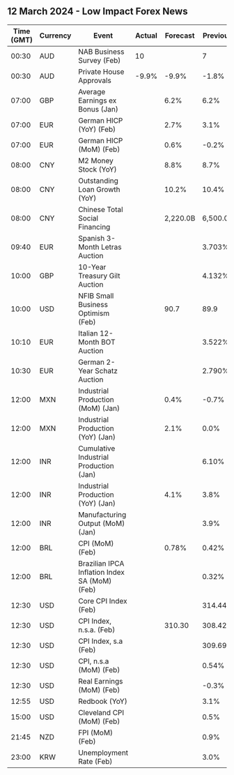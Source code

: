 ## 12 March 2024 - Low Impact Forex News

| Time (GMT) | Currency | Event | Actual | Forecast | Previous |
|------|----------|-------|--------|----------|----------|
| 00:30 | AUD | NAB Business Survey (Feb) | 10 |  | 7 |
| 00:30 | AUD | Private House Approvals | -9.9% | -9.9% | -1.8% |
| 07:00 | GBP | Average Earnings ex Bonus (Jan) |  | 6.2% | 6.2% |
| 07:00 | EUR | German HICP (YoY) (Feb) |  | 2.7% | 3.1% |
| 07:00 | EUR | German HICP (MoM) (Feb) |  | 0.6% | -0.2% |
| 08:00 | CNY | M2 Money Stock (YoY) |  | 8.8% | 8.7% |
| 08:00 | CNY | Outstanding Loan Growth (YoY) |  | 10.2% | 10.4% |
| 08:00 | CNY | Chinese Total Social Financing |  | 2,220.0B | 6,500.0B |
| 09:40 | EUR | Spanish 3-Month Letras Auction |  |  | 3.703% |
| 10:00 | GBP | 10-Year Treasury Gilt Auction |  |  | 4.132% |
| 10:00 | USD | NFIB Small Business Optimism (Feb) |  | 90.7 | 89.9 |
| 10:10 | EUR | Italian 12-Month BOT Auction |  |  | 3.522% |
| 10:30 | EUR | German 2-Year Schatz Auction |  |  | 2.790% |
| 12:00 | MXN | Industrial Production (MoM) (Jan) |  | 0.4% | -0.7% |
| 12:00 | MXN | Industrial Production (YoY) (Jan) |  | 2.1% | 0.0% |
| 12:00 | INR | Cumulative Industrial Production (Jan) |  |  | 6.10% |
| 12:00 | INR | Industrial Production (YoY) (Jan) |  | 4.1% | 3.8% |
| 12:00 | INR | Manufacturing Output (MoM) (Jan) |  |  | 3.9% |
| 12:00 | BRL | CPI (MoM) (Feb) |  | 0.78% | 0.42% |
| 12:00 | BRL | Brazilian IPCA Inflation Index SA (MoM) (Feb) |  |  | 0.32% |
| 12:30 | USD | Core CPI Index (Feb) |  |  | 314.44 |
| 12:30 | USD | CPI Index, n.s.a. (Feb) |  | 310.30 | 308.42 |
| 12:30 | USD | CPI Index, s.a (Feb) |  |  | 309.69 |
| 12:30 | USD | CPI, n.s.a (MoM) (Feb) |  |  | 0.54% |
| 12:30 | USD | Real Earnings (MoM) (Feb) |  |  | -0.3% |
| 12:55 | USD | Redbook (YoY) |  |  | 3.1% |
| 15:00 | USD | Cleveland CPI (MoM) (Feb) |  |  | 0.5% |
| 21:45 | NZD | FPI (MoM) (Feb) |  |  | 0.9% |
| 23:00 | KRW | Unemployment Rate (Feb) |  |  | 3.0% |
